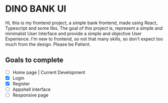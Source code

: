 # DINO BANK UI 

Hi, this is my frontend project, a simple bank frontend, made using React, Typescript and some libs.
The goal of this project is, represent a simple and minimalist User Interface and provide a simple and objective User Experience.
I'm new to frontend, so not that many skills, so don't expect too much from the design. Please be Patient.

## Goals to complete

- [ ] Home page | Current Development
- [x] Login
- [x] Register 
- [ ] Appshell interface
- [ ] Responsive page